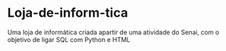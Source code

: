 # Loja-de-inform-tica
Uma loja de informática criada apartir de uma atividade do Senai, com o objetivo de ligar SQL com Python e HTML 

